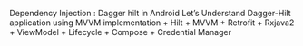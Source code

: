 Dependency Injection : Dagger hilt in Android
Let’s Understand Dagger-Hilt application using MVVM implementation
    + Hilt
    + MVVM
    + Retrofit
    + Rxjava2
    + ViewModel
    + Lifecycle
    + Compose
    + Credential Manager